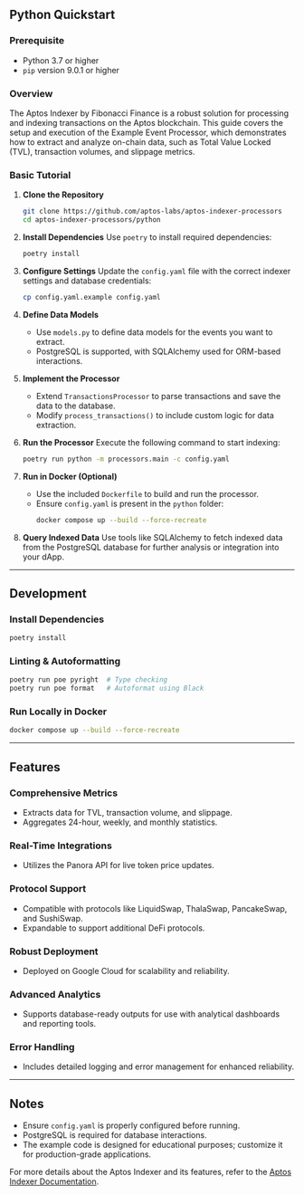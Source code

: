 ## Python Quickstart

### Prerequisite

- Python 3.7 or higher
- `pip` version 9.0.1 or higher

### Overview

The Aptos Indexer by Fibonacci Finance is a robust solution for processing and indexing transactions on the Aptos blockchain. This guide covers the setup and execution of the Example Event Processor, which demonstrates how to extract and analyze on-chain data, such as Total Value Locked (TVL), transaction volumes, and slippage metrics.

### Basic Tutorial

1. **Clone the Repository**
   ```bash
   git clone https://github.com/aptos-labs/aptos-indexer-processors
   cd aptos-indexer-processors/python
   ```

2. **Install Dependencies**
   Use `poetry` to install required dependencies:
   ```bash
   poetry install
   ```

3. **Configure Settings**
   Update the `config.yaml` file with the correct indexer settings and database credentials:
   ```bash
   cp config.yaml.example config.yaml
   ```

4. **Define Data Models**
   - Use `models.py` to define data models for the events you want to extract.
   - PostgreSQL is supported, with SQLAlchemy used for ORM-based interactions.

5. **Implement the Processor**
   - Extend `TransactionsProcessor` to parse transactions and save the data to the database.
   - Modify `process_transactions()` to include custom logic for data extraction.

6. **Run the Processor**
   Execute the following command to start indexing:
   ```bash
   poetry run python -m processors.main -c config.yaml
   ```

7. **Run in Docker (Optional)**
   - Use the included `Dockerfile` to build and run the processor.
   - Ensure `config.yaml` is present in the `python` folder:
     ```bash
     docker compose up --build --force-recreate
     ```

8. **Query Indexed Data**
   Use tools like SQLAlchemy to fetch indexed data from the PostgreSQL database for further analysis or integration into your dApp.

---

## Development

### Install Dependencies
```bash
poetry install
```

### Linting & Autoformatting
```bash
poetry run poe pyright  # Type checking
poetry run poe format   # Autoformat using Black
```

### Run Locally in Docker
```bash
docker compose up --build --force-recreate
```

---

## Features

### Comprehensive Metrics
- Extracts data for TVL, transaction volume, and slippage.
- Aggregates 24-hour, weekly, and monthly statistics.

### Real-Time Integrations
- Utilizes the Panora API for live token price updates.

### Protocol Support
- Compatible with protocols like LiquidSwap, ThalaSwap, PancakeSwap, and SushiSwap.
- Expandable to support additional DeFi protocols.

### Robust Deployment
- Deployed on Google Cloud for scalability and reliability.

### Advanced Analytics
- Supports database-ready outputs for use with analytical dashboards and reporting tools.

### Error Handling
- Includes detailed logging and error management for enhanced reliability.

---

## Notes

- Ensure `config.yaml` is properly configured before running.
- PostgreSQL is required for database interactions.
- The example code is designed for educational purposes; customize it for production-grade applications.

For more details about the Aptos Indexer and its features, refer to the [Aptos Indexer Documentation](#).
